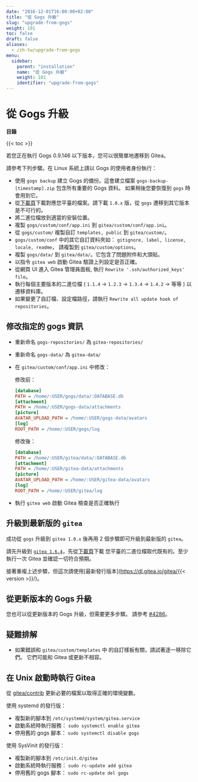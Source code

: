 ```yaml
---
date: "2016-12-01T16:00:00+02:00"
title: "從 Gogs 升級"
slug: "upgrade-from-gogs"
weight: 101
toc: false
draft: false
aliases:
  - /zh-tw/upgrade-from-gogs
menu:
  sidebar:
    parent: "installation"
    name: "從 Gogs 升級"
    weight: 101
    identifier: "upgrade-from-gogs"
---
```


# 從 Gogs 升級

**目錄**

{{< toc >}}

若您正在執行 Gogs 0.9.146 以下版本，您可以很簡單地遷移到 Gitea。

請參考下列步驟。在 Linux 系統上請以 Gogs 的使用者身份執行：

- 使用 `gogs backup` 建立 Gogs 的備份。這會建立檔案 `gogs-backup-[timestamp].zip` 包含所有重要的 Gogs 資料。
  如果稍後您要恢復到 `gogs` 時會用到它。
- 從[下載頁](https://dl.gitea.io/gitea/)下載對應您平臺的檔案。請下載 `1.0.x` 版，從 `gogs` 遷移到其它版本是不可行的。
- 將二進位檔放到適當的安裝位置。
- 複製 `gogs/custom/conf/app.ini` 到 `gitea/custom/conf/app.ini`。
- 從 `gogs/custom/` 複製自訂 `templates, public` 到 `gitea/custom/`。
- `gogs/custom/conf` 中的其它自訂資料夾如： `gitignore, label, license, locale, readme`，
  請複製到 `gitea/custom/options`。
- 複製 `gogs/data/` 到 `gitea/data/`。它包含了問題附件和大頭貼。
- 以指令 `gitea web` 啟動 Gitea 驗證上列設定是否正確。
- 從網頁 UI 進入 Gitea 管理員面板, 執行 `Rewrite '.ssh/authorized_keys' file`。
- 執行每個主要版本的二進位檔 ( `1.1.4` → `1.2.3` → `1.3.4` → `1.4.2` → 等等 ) 以遷移資料庫。
- 如果變更了自訂檔、設定檔路徑，請執行 `Rewrite all update hook of repositories`。

## 修改指定的 gogs 資訊

- 重新命名 `gogs-repositories/` 為 `gitea-repositories/`
- 重新命名 `gogs-data/` 為 `gitea-data/`
- 在 `gitea/custom/conf/app.ini` 中修改：

  修改前：

  ```ini
  [database]
  PATH = /home/:USER/gogs/data/:DATABASE.db
  [attachment]
  PATH = /home/:USER/gogs-data/attachments
  [picture]
  AVATAR_UPLOAD_PATH = /home/:USER/gogs-data/avatars
  [log]
  ROOT_PATH = /home/:USER/gogs/log
  ```

  修改後：

  ```ini
  [database]
  PATH = /home/:USER/gitea/data/:DATABASE.db
  [attachment]
  PATH = /home/:USER/gitea-data/attachments
  [picture]
  AVATAR_UPLOAD_PATH = /home/:USER/gitea-data/avatars
  [log]
  ROOT_PATH = /home/:USER/gitea/log
  ```

- 執行 `gitea web` 啟動 Gitea 檢查是否正確執行

## 升級到最新版的 `gitea`

成功從 `gogs` 升級到 `gitea 1.0.x` 後再用 2 個步驟即可升級到最新版的 `gitea`。

請先升級到 [`gitea 1.6.4`](https://dl.gitea.io/gitea/1.6.4/)，先從[下載頁](https://dl.gitea.io/gitea/1.6.4/)下載
您平臺的二進位檔取代既有的。至少執行一次 Gitea 並確認一切符合預期。

接著重複上述步驟，但這次請使用[最新發行版本](https://dl.gitea.io/gitea/{{< version >}}/)。

## 從更新版本的 Gogs 升級

您也可以從更新版本的 Gogs 升級，但需要更多步驟。
請參考 [#4286](https://github.com/go-gitea/gitea/issues/4286)。

## 疑難排解

- 如果錯誤和 `gitea/custom/templates` 中 的自訂樣板有關，請試著逐一移除它們。
  它們可能和 Gitea 或更新不相容。

## 在 Unix 啟動時執行 Gitea

從 [gitea/contrib](https://github.com/go-gitea/gitea/tree/master/contrib) 更新必要的檔案以取得正確的環境變數。

使用 systemd 的發行版：

- 複製新的腳本到 `/etc/systemd/system/gitea.service`
- 啟動系統時執行服務： `sudo systemctl enable gitea`
- 停用舊的 gogs 腳本： `sudo systemctl disable gogs`

使用 SysVinit 的發行版：

- 複製新的腳本到 `/etc/init.d/gitea`
- 啟動系統時執行服務： `sudo rc-update add gitea`
- 停用舊的 gogs 腳本： `sudo rc-update del gogs`
